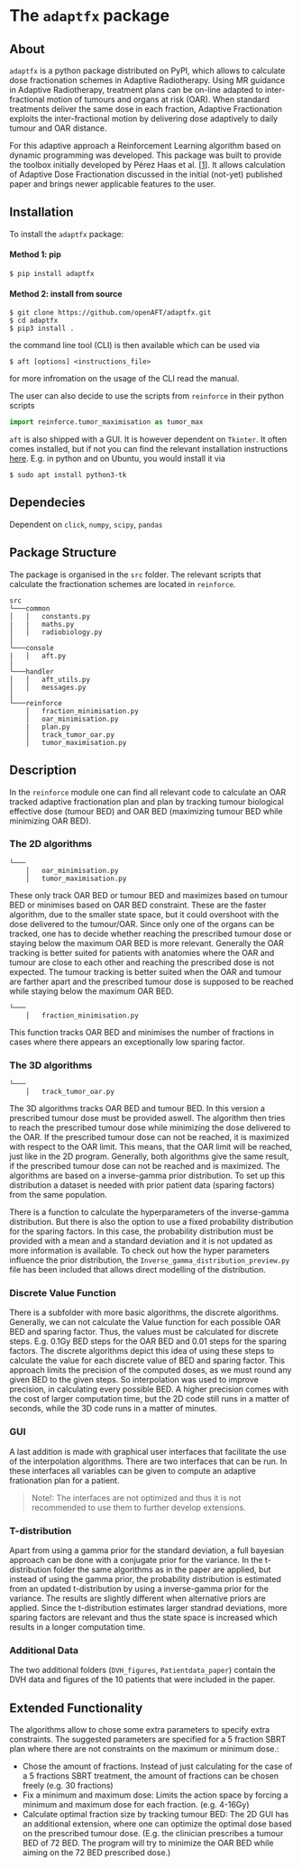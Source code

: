 # The `adaptfx` package

## About

`adaptfx` is a python package distributed on PyPI, which allows to calculate dose fractionation schemes in Adaptive Radiotherapy. Using MR guidance in Adaptive Radiotherapy, treatment plans can be on-line adapted to inter-fractional motion of tumours and organs at risk (OAR). When standard treatments deliver the same dose in each fraction, Adaptive Fractionation exploits the inter-fractional motion by delivering dose adaptively to daily tumour and OAR distance.

For this adaptive approach a Reinforcement Learning algorithm based on dynamic programming was developed. This package was built to provide the toolbox initially developed by Pérez Haas et al. [[1](https://www.estro.org/Congresses/ESTRO-2022/562/inter-fractionmotionandadaptiveradiotherapy/5249/adaptivefractionationatthemr-linacbasedonadynamicp)]. It allows calculation of Adaptive Dose Fractionation discussed in the initial (not-yet) published paper and brings newer applicable features to the user.

## Installation

To install the `adaptfx` package:


#### Method 1: pip

```shell
$ pip install adaptfx
```

#### Method 2: install from source

```shell
$ git clone https://github.com/openAFT/adaptfx.git
$ cd adaptfx
$ pip3 install .
```

the command line tool (CLI) is then available which can be used via

```shell
$ aft [options] <instructions_file>
````

for more infromation on the usage of the CLI read the manual.

The user can also decide to use the scripts from `reinforce` in their python scripts

```python
import reinforce.tumor_maximisation as tumor_max
```
`aft` is also shipped with a GUI. It is however dependent on `Tkinter`. It often comes installed, but if not you can find the relevant installation instructions [here](https://tkdocs.com/tutorial/install.html). E.g. in python and on Ubuntu, you would install it via

```shell
$ sudo apt install python3-tk
```

## Dependecies

Dependent on `click`, `numpy`, `scipy`, `pandas`

## Package Structure

The package is organised in the `src` folder. The relevant scripts that calculate the fractionation schemes are located in `reinforce`. 
```
src
└───common
│   │   constants.py
|   |   maths.py
│   │   radiobiology.py
│   
└───console
|   │   aft.py
│
└───handler
│   │   aft_utils.py
│   │   messages.py
│   
└───reinforce
    │   fraction_minimisation.py
    │   oar_minimisation.py
    |   plan.py
    │   track_tumor_oar.py
    │   tumor_maximisation.py
```

## Description

In the `reinforce` module one can find all relevant code to calculate an OAR tracked adaptive fractionation plan and plan by tracking tumour biological effective dose (tumour BED) and OAR BED (maximizing tumour BED while minimizing OAR BED). 

### The 2D algorithms
```
└───
    │   oar_minimisation.py
    │   tumor_maximisation.py
```
These only track OAR BED or tumour BED and maximizes based on tumour BED or minimises based on OAR BED constraint. These are the faster algorithm, due to the smaller state space, but it could overshoot with the dose delivered to the tumour/OAR. Since only one of the organs can be tracked, one has to decide whether reaching the prescribed tumour dose or staying below the maximum OAR BED is more relevant. Generally the OAR tracking is better suited for patients with anatomies where the OAR and tumour are close to each other and reaching the prescribed dose is not expected. The tumour tracking is better suited when the OAR and tumour are farther apart and the prescribed tumour dose is supposed to be reached while staying below the maximum OAR BED.

```
└───
    │   fraction_minimisation.py
```
This function tracks OAR BED and minimises the number of fractions in cases where there appears an exceptionally low sparing factor.


### The 3D algorithms
```
└───
    │   track_tumor_oar.py
```

The 3D algorithms tracks OAR BED and tumour BED. In this version a prescribed tumour dose must be provided aswell. The algorithm then tries to reach the prescribed tumour dose while minimizing the dose delivered to the OAR. If the prescribed tumour dose can not be reached, it is maximized with respect to the OAR limit. This means, that the OAR limit will be reached, just like in the 2D program. Generally, both algorithms give the same result, if the prescribed tumour dose can not be reached and is maximized.
The algorithms are based on a inverse-gamma prior distribution. To set up this distribution a dataset is needed with prior patient data (sparing factors) from the same population.

There is a function to calculate the hyperparameters of the inverse-gamma distribution. But there is also the option to use a fixed probability distribution for the sparing factors. In this case, the probability distribution must be provided with a mean and a standard deviation and it is not updated as more information is available. To check out how the hyper parameters influence the prior distribution, the `Inverse_gamma_distribution_preview.py` file has been included that allows direct modelling of the distribution.

### Discrete Value Function

There is a subfolder with more basic algorithms, the discrete algorithms. Generally, we can not calculate the Value function for each possible OAR BED and sparing factor. Thus, the values must be calculated for discrete steps. E.g. 0.1Gy BED steps for the OAR BED and 0.01 steps for the sparing factors. The discrete algorithms depict this idea of using these steps to calculate the value for each discrete value of BED and sparing factor. This approach limits the precision of the computed doses, as we must round any given BED to the given steps. So interpolation was used to improve precision, in calculating every possible BED. A higher precision comes with the cost of larger computation time, but the 2D code still runs in a matter of seconds, while the 3D code runs in a matter of minutes.

### GUI

A last addition is made with graphical user interfaces that facilitate the use of the interpolation algorithms. There are two interfaces that can be run. In these interfaces all variables can be given to compute an adaptive frationation plan for a patient. 

>Note!: The interfaces are not optimized and thus it is not recommended to use them to further develop extensions.

### T-distribution
Apart from using a gamma prior for the standard deviation, a full bayesian approach can be done with a conjugate prior for the variance.
In the t-distribution folder the same algorithms as in the paper are applied, but instead of using the gamma prior, the probability distribution is estimated from an updated t-distribution by using a inverse-gamma prior for the variance.
The results are slightly different when alternative priors are applied. Since the t-distribution estimates larger standrad deviations, more sparing factors are relevant and thus the state space is increased which results in a longer computation time.

### Additional Data
The two additional folders (`DVH_figures`, `Patientdata_paper`) contain the DVH data and figures of the 10 patients that were included in the paper.

## Extended Functionality

The algorithms allow to chose some extra parameters to specify extra constraints. The suggested parameters are specified for a 5 fraction SBRT plan where there are not constraints on the maximum or minimum dose.:
- Chose the amount of fractions. Instead of just calculating for the case of a 5 fractions SBRT treatment, the amount of fractions can be chosen freely (e.g. 30 fractions)
- Fix a minimum and maximum dose: Limits the action space by forcing a minimum and maximum dose for each fraction. (e.g. 4-16Gy)
- Calculate optimal fraction size by tracking tumour BED: The 2D GUI has an additional extension, where one can optimize the optimal dose based on the prescribed tumour dose. (E.g. the clinician prescribes a tumour BED of 72 BED. The program will try to minimize the OAR BED while aiming on the 72 BED prescribed dose.)
